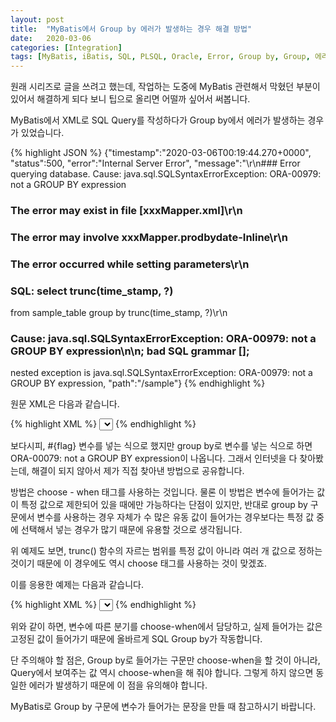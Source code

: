 ```yaml
---
layout: post
title:  "MyBatis에서 Group by 에러가 발생하는 경우 해결 방법"
date:   2020-03-06
categories: [Integration]
tags: [MyBatis, iBatis, SQL, PLSQL, Oracle, Error, Group by, Group, 에러, choose, when]
---
```



원래 시리즈로 글을 쓰려고 했는데, 작업하는 도중에 MyBatis 관련해서 막혔던 부분이 있어서 해결하게 되다 보니 팁으로 올리면 어떨까 싶어서 써봅니다.

MyBatis에서 XML로 SQL Query를 작성하다가 Group by에서 에러가 발생하는 경우가 있었습니다.

{% highlight JSON %}
{"timestamp":"2020-03-06T00:19:44.270+0000",
 "status":500,
 "error":"Internal Server Error",
 "message":"\r\n### Error querying database.  Cause: java.sql.SQLSyntaxErrorException: ORA-00979: not a GROUP BY expression
   ### The error may exist in file [xxxMapper.xml]\r\n
   ### The error may involve xxxMapper.prodbydate-Inline\r\n
   ### The error occurred while setting parameters\r\n
   ### SQL: select  trunc(time_stamp, ?)
   from sample_table 
   group by trunc(time_stamp, ?)\r\n
   ### Cause: java.sql.SQLSyntaxErrorException: ORA-00979: not a GROUP BY expression\n\n; bad SQL grammar []; 
   nested exception is java.sql.SQLSyntaxErrorException: ORA-00979: not a GROUP BY expression,
 "path":"/sample"}
{% endhighlight %}

원문 XML은 다음과 같습니다.

{% highlight XML %}
<select id="sampledate" resultType="map" parameterType="map">
    <![CDATA[select trunc(time_stamp,#{flag}) time_stamp
  from sample_table
 group by trunc(time_stamp,#{flag})]]>
</select>
{% endhighlight %}

보다시피, #{flag} 변수를 넣는 식으로 했지만 group by로 변수를 넣는 식으로 하면 ORA-00079: not a GROUP BY expression이 나옵니다.
그래서 인터넷을 다 찾아봤는데, 해결이 되지 않아서 제가 직접 찾아낸 방법으로 공유합니다.

방법은 choose - when 태그를 사용하는 것입니다.
물론 이 방법은 변수에 들어가는 값이 특정 값으로 제한되어 있을 때에만 가능하다는 단점이 있지만, 반대로 group by 구문에서 변수를 사용하는 경우 자체가
수 많은 유동 값이 들어가는 경우보다는 특정 값 중에 선택해서 넣는 경우가 많기 때문에 유용할 것으로 생각됩니다.

위 예제도 보면, trunc() 함수의 자르는 범위를 특정 값이 아니라 여러 개 값으로 정하는 것이기 때문에 이 경우에도 역시 choose 태그를 사용하는 것이 맞겠죠.

이를 응용한 예제는 다음과 같습니다.

{% highlight XML %}
<select id="sampledate" resultType="map" parameterType="map">
    select
    <choose>
    <when test="flag == 'ww'">
    trunc(time_stamp, 'ww')
    </when>
    <when test="flag == 'mm'">
    trunc(time_stamp, 'mm')
    </when>
    <when test="flag == 'yy'">
    trunc(time_stamp, 'yy')
    </when>
    <otherwise>
    trunc(time_stamp, 'dd')
    </otherwise>
    </choose>
    time stamp
    <![CDATA[from sample_table]]>
    <choose>
    <when test="flag == 'ww'">
    group by trunc(time_stamp, 'ww')
    </when>
    <when test="flag == 'mm'">
    group by trunc(time_stamp, 'mm')
    </when>
    <when test="flag == 'yy'">
    group by trunc(time_stamp, 'yy')
    </when>
    <otherwise>
    group by trunc(time_stamp, 'dd')
    </otherwise>
    </choose>
</select>
{% endhighlight %}

위와 같이 하면, 변수에 따른 분기를 choose-when에서 담당하고, 실제 들어가는 값은 고정된 값이 들어가기 때문에 올바르게 SQL Group by가 작동합니다.

단 주의해야 할 점은, Group by로 들어가는 구문만 choose-when을 할 것이 아니라, Query에서 보여주는 값 역시 choose-when을 해 줘야 합니다.
그렇게 하지 않으면 동일한 에러가 발생하기 때문에 이 점을 유의해야 합니다.

MyBatis로 Group by 구문에 변수가 들어가는 문장을 만들 때 참고하시기 바랍니다.